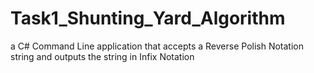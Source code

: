 # Task1_Shunting_Yard_Algorithm
a C# Command Line application that accepts a Reverse Polish Notation string and outputs the string in Infix Notation
